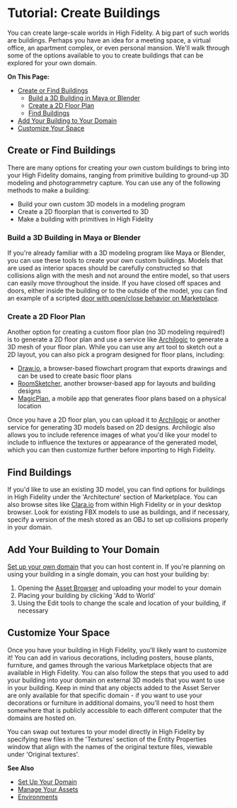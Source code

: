 # Tutorial: Create Buildings

You can create large-scale worlds in High Fidelity. A big part of such worlds are buildings. Perhaps you have an idea for a meeting space, a virtual office, an apartment complex, or even personal mansion. We'll walk through some of the options available to you to create buildings that can be explored for your own domain.

**On This Page:**

+ [Create or Find Buildings](#create-or-find-buildings)
    + [Build a 3D Building in Maya or Blender](#build-a-3d-building-in-maya-or-blender)
    + [Create a 2D Floor Plan](#create-a-2d-floor-plan)
    + [Find Buildings](#find-buildings)
+ [Add Your Building to Your Domain](#add-your-building-to-your-domain)
+ [Customize Your Space](#customize-your-space)

## Create or Find Buildings

There are many options for creating your own custom buildings to bring into your High Fidelity domains, ranging from primitive building to ground-up 3D modeling and photogrammetry capture. You can use any of the following methods to make a building: 

- Build your own custom 3D models in a modeling program
- Create a 2D floorplan that is converted to 3D
- Make a building with primitives in High Fidelity

### Build a 3D Building in Maya or Blender

If you're already familiar with a 3D modeling program like Maya or Blender, you can use these tools to create your own custom buildings. Models that are used as interior spaces should be carefully constructed so that collisions align with the mesh and not around the entire model, so that users can easily move throughout the inside. If you have closed off spaces and doors, either inside the building or to the outside of the model, you can find an example of a scripted [door with open/close behavior on Marketplace](https://highfidelity.com/marketplace?q=door).

### Create a 2D Floor Plan

Another option for creating a custom floor plan (no 3D modeling required!) is to generate a 2D floor plan and use a service like [Archilogic](http://archilogic.com/) to generate a 3D mesh of your floor plan. While you can use any art tool to sketch out a 2D layout, you can also pick a program designed for floor plans, including:

- [Draw.io](https://www.draw.io/), a browser-based flowchart program that exports drawings and can be used to create basic floor plans
- [RoomSketcher](http://www.roomsketcher.com/), another browser-based app for layouts and building designs
- [MagicPlan](http://www.sensopia.com/), a mobile app that generates floor plans based on a physical location

Once you have a 2D floor plan, you can upload it to [Archilogic](http://archilogic.com/) or another service for generating 3D models based on 2D designs. Archilogic also allows you to include reference images of what you'd like your model to include to influence the textures or appearance of the generated model, which you can then customize further before importing to High Fidelity.

## Find Buildings

If you'd like to use an existing 3D model, you can find options for buildings in High Fidelity under the 'Architecture' section of Marketplace. You can also browse sites like [Clara.io](http://clara.io/) from within High Fidelity or in your desktop browser. Look for existing FBX models to use as buildings, and if necessary, specify a version of the mesh stored as an OBJ to set up collisions properly in your domain.

## Add Your Building to Your Domain

[Set up your own domain](../../host/your-domain.html) that you can host content in. If you're planning on using your building in a single domain, you can host your building by:

1. Opening the [Asset Browser](../../host/manage-assets.html#add-an-asset-to-the-asset-server) and uploading your model to your domain
2. Placing your building by clicking 'Add to World'
3. Using the Edit tools to change the scale and location of your building, if necessary

## Customize Your Space

Once you have your building in High Fidelity, you'll likely want to customize it! You can add in various decorations, including posters, house plants, furniture, and games through the various Marketplace objects that are available in High Fidelity. You can also follow the steps that you used to add your building into your domain on external 3D models that you want to use in your building. Keep in mind that any objects added to the Asset Server are only available for that specific domain - if you want to use your decorations or furniture in additional domains, you'll need to host them somewhere that is publicly accessible to each different computer that the domains are hosted on.

You can swap out textures to your model directly in High Fidelity by specifying new files in the 'Textures' section of the Entity Properties window that align with the names of the original texture files, viewable under 'Original textures'.

**See Also**

+ [Set Up Your Domain](../../host/your-domain.html)
+ [Manage Your Assets](../../host/manage-assets.html)
+ [Environments](../environments.html)